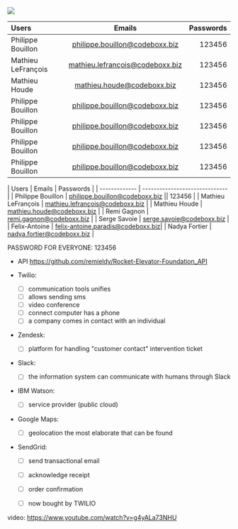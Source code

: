 ![](http://rocketelevator.ca/assets/R2-3c6296bf2343b849b947f8ccfce0de61dd34ba7f9e2a23a53d0a743bc4604e3c.png)


| Users  | Emails  | Passwords |
| :------------ |:---------------:| -----:|
| Philippe Bouillon | philippe.bouillon@codeboxx.biz | 123456 |
| Mathieu LeFrançois      | mathieu.lefrançois@codeboxx.biz        |   123456 |
| Mathieu Houde 	|mathieu.houde@codeboxx.biz        |    123456 |
| Philippe Bouillon      | philippe.bouillon@codeboxx.biz | 123456 |
| Philippe Bouillon      | philippe.bouillon@codeboxx.biz | 123456 |
| Philippe Bouillon      | philippe.bouillon@codeboxx.biz | 123456 |
| Philippe Bouillon      | philippe.bouillon@codeboxx.biz | 123456 |


| Users  | Emails   | Passwords                  |
| ------------- | ------------------------------ |
| Philippe Bouillon     | philippe.bouillon@codeboxx.biz     || 123456     |
| Mathieu LeFrançois  | mathieu.lefrançois@codeboxx.biz   |
| Mathieu Houde | mathieu.houde@codeboxx.biz |
| Remi Gagnon | remi.gagnon@codeboxx.biz  |
| Serge Savoie | serge.savoie@codeboxx.biz  |
| Felix-Antoine | felix-antoine.paradis@codeboxx.biz|
| Nadya Fortier  | nadya.fortier@codeboxx.biz   |

PASSWORD FOR EVERYONE: 123456

- API https://github.com/remieldy/Rocket-Elevator-Foundation_API

 - Twilio:
    - [ ] communication tools unifies
    - [ ] allows sending sms
    - [ ] video conference
	- [ ] connect computer has a phone
    - [ ] a company comes in contact with an individual

- Zendesk:
    - [ ] platform for handling "customer contact" intervention ticket

- Slack:
    - [ ] the information system can communicate with humans through Slack

- IBM Watson:
    - [ ] service provider (public cloud)

- Google Maps:
    - [ ] geolocation the most elaborate that can be found

- SendGrid:
    - [ ] send transactional email
    - [ ] acknowledge receipt
    - [ ] order confirmation
    - [ ] now bought by TWILIO


video: https://www.youtube.com/watch?v=g4yALa73NHU

